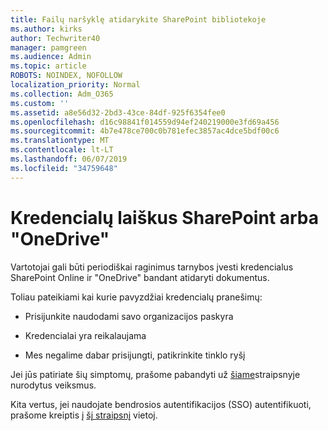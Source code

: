 ```yaml
---
title: Failų naršyklę atidarykite SharePoint bibliotekoje
ms.author: kirks
author: Techwriter40
manager: pamgreen
ms.audience: Admin
ms.topic: article
ROBOTS: NOINDEX, NOFOLLOW
localization_priority: Normal
ms.collection: Adm_O365
ms.custom: ''
ms.assetid: a8e56d32-2bd3-43ce-84df-925f6354fee0
ms.openlocfilehash: d16c98841f014559d94ef240219000e3fd69a456
ms.sourcegitcommit: 4b7e478ce700c0b781efec3857ac4dce5bdf00c6
ms.translationtype: MT
ms.contentlocale: lt-LT
ms.lasthandoff: 06/07/2019
ms.locfileid: "34759648"
---
```

# <a name="credential-messages-in-sharepoint-or-onedrive"></a>Kredencialų laiškus SharePoint arba "OneDrive"

Vartotojai gali būti periodiškai raginimus tarnybos įvesti kredencialus SharePoint Online ir "OneDrive" bandant atidaryti dokumentus.

Toliau pateikiami kai kurie pavyzdžiai kredencialų pranešimų:

- Prisijunkite naudodami savo organizacijos paskyra

- Kredencialai yra reikalaujama

- Mes negalime dabar prisijungti, patikrinkite tinklo ryšį

Jei jūs patiriate šių simptomų, prašome pabandyti už [šiame](https://support.microsoft.com/help/2913639/office-applications-periodically-prompt-for-credentials-to-sharepoint)straipsnyje nurodytus veiksmus.

Kita vertus, jei naudojate bendrosios autentifikacijos (SSO) autentifikuoti, prašome kreiptis į [šį straipsnį](https://support.microsoft.com/help/4025962/cant-sign-in-after-update-to-office-2016-build-16-0-7967-on-windows-10) vietoj.

